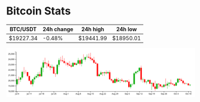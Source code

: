 # Bitcoin Stats

BTC/USDT|24h change|24h high|24h low|
|---|---|---|---|
|$19227.34|-0.48%|$19441.99|$18950.01|

<img src="./chart.svg">
